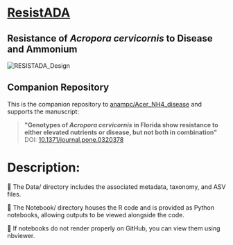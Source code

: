 # <ins>**ResistADA**</ins>
## Resistance of *Acropora cervicornis* to Disease and Ammonium
![RESISTADA_Design](https://github.com/user-attachments/assets/6b6c706b-d79f-4bbb-a8ae-1db4cbf34ceb)


## Companion Repository

This is the companion repository to [anampc/Acer_NH4_disease](https://github.com/anampc/Acer_NH4_disease) and supports the manuscript:

> **"Genotypes of *Acropora cervicornis* in Florida show resistance to either elevated nutrients or disease, but not both in combination"**  
> DOI: [10.1371/journal.pone.0320378](https://doi.org/10.1371/journal.pone.0320378)
# Description:

📂 The Data/ directory includes the associated metadata, taxonomy, and ASV files.

🐍 The Notebook/ directory houses the R code and is provided as Python notebooks, allowing outputs to be viewed alongside the code.

🧾 If notebooks do not render properly on GitHub, you can view them using nbviewer.
